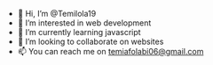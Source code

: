 - 👋 Hi, I’m @Temilola19
- 👀 I’m interested in web development
- 🌱 I’m currently learning javascript
- 💞️ I’m looking to collaborate on websites
- 📫 You can reach me on temiafolabi06@gmail.com

<!---
Temilola19/Temilola19 is a ✨ special ✨ repository because its `README.md` (this file) appears on your GitHub profile.
You can click the Preview link to take a look at your changes.
--->
